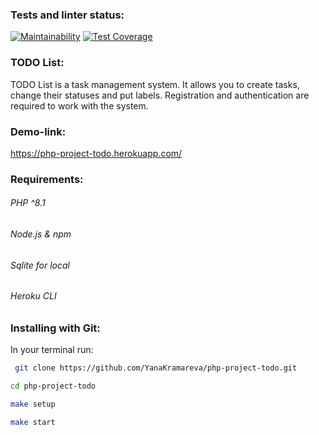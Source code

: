 ### Tests and linter status:
[![Maintainability](https://api.codeclimate.com/v1/badges/56aa9bf77cc5a3ad0c39/maintainability)](https://codeclimate.com/github/YanaKramareva/php-project-todo/maintainability)
[![Test Coverage](https://api.codeclimate.com/v1/badges/56aa9bf77cc5a3ad0c39/test_coverage)](https://codeclimate.com/github/YanaKramareva/php-project-todo/test_coverage)
### TODO List:
TODO List is a task management system.
It allows you to create tasks, change their statuses and put labels.
Registration and authentication are required to work with the system.

### Demo-link: 
https://php-project-todo.herokuapp.com/

### Requirements:
###### PHP ^8.1
###### Node.js & npm
###### Sqlite for local
###### Heroku CLI

### Installing with Git:

In your terminal run:

  ```sh
   git clone https://github.com/YanaKramareva/php-project-todo.git
  ```
  ```sh
 cd php-project-todo
  ```
  ```sh
 make setup
  ```
  ```sh
 make start
  ```

